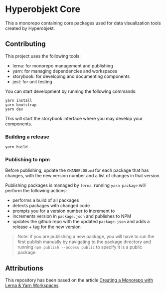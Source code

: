 # Hyperobjekt Core

This a monorepo containing core packages used for data visualization tools created by Hyperobjekt.

## Contributing

This project uses the following tools:

- lerna: for monorepo management and publishing
- yarn: for managing dependencies and workspaces
- storybook: for developing and documenting components
- jest: for unit testing

You can start development by running the following commands:

```
yarn install
yarn bootstrap
yarn dev
```

This will start the storybook interface where you may develop your components.

### Building a release

```
yarn build
```

### Publishing to npm

Before publishing, update the `CHANGELOG.md` for each package that has changes, with the new version number and a list of changes in that version.

Publishing packages is managed by `lerna`, running `yarn package` will perform the following actions:

- performs a build of all packages
- detects packages with changed code
- prompts you for a version number to increment to
- increments version in `package.json` and publishes to NPM
- updates the github repo with the updated `package.json` and adds a release + tag for the new version

> Note: if you are publishing a new package, you will have to run the first publish manually by navigating to the package directory and running `npm publish --access public` to specify it is a public package.

## Attributions

This repository has been based on the article [Creating a Monorepo with Lerna & Yarn Workspaces](https://leerob.io/blog/monorepo-lerna-yarn-workspaces).
